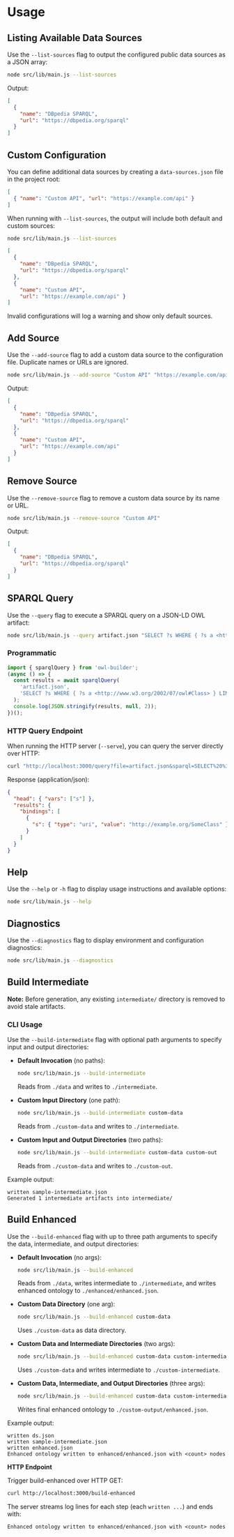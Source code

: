 # Usage

## Listing Available Data Sources

Use the `--list-sources` flag to output the configured public data sources as a JSON array:

```bash
node src/lib/main.js --list-sources
```

Output:

```json
[
  {
    "name": "DBpedia SPARQL",
    "url": "https://dbpedia.org/sparql"
  }
]
```

## Custom Configuration

You can define additional data sources by creating a `data-sources.json` file in the project root:

```json
[
  { "name": "Custom API", "url": "https://example.com/api" }
]
```

When running with `--list-sources`, the output will include both default and custom sources:

```bash
node src/lib/main.js --list-sources
```

```json
[
  {
    "name": "DBpedia SPARQL",
    "url": "https://dbpedia.org/sparql"
  },
  {
    "name": "Custom API",
    "url": "https://example.com/api" }
]
```

Invalid configurations will log a warning and show only default sources.

## Add Source

Use the `--add-source` flag to add a custom data source to the configuration file. Duplicate names or URLs are ignored.

```bash
node src/lib/main.js --add-source "Custom API" "https://example.com/api"
```

Output:

```json
[
  {
    "name": "DBpedia SPARQL",
    "url": "https://dbpedia.org/sparql"
  },
  {
    "name": "Custom API",
    "url": "https://example.com/api"
  }
]
```

## Remove Source

Use the `--remove-source` flag to remove a custom data source by its name or URL.

```bash
node src/lib/main.js --remove-source "Custom API"
```

Output:

```json
[
  {
    "name": "DBpedia SPARQL",
    "url": "https://dbpedia.org/sparql"
  }
]
```

## SPARQL Query

Use the `--query` flag to execute a SPARQL query on a JSON-LD OWL artifact:

```bash
node src/lib/main.js --query artifact.json "SELECT ?s WHERE { ?s a <http://www.w3.org/2002/07/owl#Class> } LIMIT 5"
```

### Programmatic

```js
import { sparqlQuery } from 'owl-builder';
(async () => {
  const results = await sparqlQuery(
    'artifact.json',
    'SELECT ?s WHERE { ?s a <http://www.w3.org/2002/07/owl#Class> } LIMIT 5'
  );
  console.log(JSON.stringify(results, null, 2));
})();
```

### HTTP Query Endpoint

When running the HTTP server (`--serve`), you can query the server directly over HTTP:

```bash
curl "http://localhost:3000/query?file=artifact.json&sparql=SELECT%20%3Fs%20WHERE%20%7B%20%3Fs%20a%20%3Chttp://www.w3.org/2002/07/owl%23Class%3E%20%7D%20LIMIT%201"
```

Response (application/json):

```json
{
  "head": { "vars": ["s"] },
  "results": {
    "bindings": [
      {
        "s": { "type": "uri", "value": "http://example.org/SomeClass" }
      }
    ]
  }
}
```

## Help

Use the `--help` or `-h` flag to display usage instructions and available options:

```bash
node src/lib/main.js --help
```

## Diagnostics

Use the `--diagnostics` flag to display environment and configuration diagnostics:

```bash
node src/lib/main.js --diagnostics
```

## Build Intermediate

**Note:** Before generation, any existing `intermediate/` directory is removed to avoid stale artifacts.

### CLI Usage

Use the `--build-intermediate` flag with optional path arguments to specify input and output directories:

- **Default Invocation** (no paths):
  ```bash
  node src/lib/main.js --build-intermediate
  ```
  Reads from `./data` and writes to `./intermediate`.

- **Custom Input Directory** (one path):
  ```bash
  node src/lib/main.js --build-intermediate custom-data
  ```
  Reads from `./custom-data` and writes to `./intermediate`.

- **Custom Input and Output Directories** (two paths):
  ```bash
  node src/lib/main.js --build-intermediate custom-data custom-out
  ```
  Reads from `./custom-data` and writes to `./custom-out`.

Example output:

```text
written sample-intermediate.json
Generated 1 intermediate artifacts into intermediate/
```

## Build Enhanced

Use the `--build-enhanced` flag with up to three path arguments to specify the data, intermediate, and output directories:

- **Default Invocation** (no args):
  ```bash
  node src/lib/main.js --build-enhanced
  ```
  Reads from `./data`, writes intermediate to `./intermediate`, and writes enhanced ontology to `./enhanced/enhanced.json`.

- **Custom Data Directory** (one arg):
  ```bash
  node src/lib/main.js --build-enhanced custom-data
  ```
  Uses `./custom-data` as data directory.

- **Custom Data and Intermediate Directories** (two args):
  ```bash
  node src/lib/main.js --build-enhanced custom-data custom-intermediate
  ```
  Uses `./custom-data` and writes intermediate to `./custom-intermediate`.

- **Custom Data, Intermediate, and Output Directories** (three args):
  ```bash
  node src/lib/main.js --build-enhanced custom-data custom-intermediate custom-output
  ```
  Writes final enhanced ontology to `./custom-output/enhanced.json`.

Example output:

```text
written ds.json
written sample-intermediate.json
written enhanced.json
Enhanced ontology written to enhanced/enhanced.json with <count> nodes
```

**HTTP Endpoint**

Trigger build-enhanced over HTTP GET:

```bash
curl http://localhost:3000/build-enhanced
```

The server streams log lines for each step (each `written ...`) and ends with:

```text
Enhanced ontology written to enhanced/enhanced.json with <count> nodes
```
